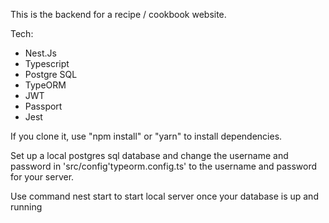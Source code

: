 This is the backend for a recipe / cookbook website.

Tech:
  - Nest.Js
  - Typescript
  - Postgre SQL
  - TypeORM
  - JWT
  - Passport
  - Jest
  
If you clone it, use "npm install" or "yarn" to install dependencies.

Set up a local postgres sql database and change the username and password in 'src/config'typeorm.config.ts' to the username and password for your server.

Use command nest start to start local server once your database is up and running

